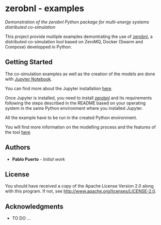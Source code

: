 # zerobnl - examples
*Demonstration of the zerobnl Python package for multi-energy systems distributed co-simulation*


This project provide multiple examples demontrating the use of [zerobnl](https://github.com/IntegrCiTy/zerobnl), a distributed co-simulation tool based on ZeroMQ, Docker (Swarm and Compose) developped in Python.

## Getting Started

The co-simulation examples as well as the creation of the models are done with [Jupyter Notebook](http://jupyter.org/).

You can find more about the Jupyter installation [here](http://jupyter.org/install).

Once Jupyter is installed, you need to install [zerobnl](https://github.com/IntegrCiTy/zerobnl) and its requirements following the steps described in the README based on your operating system in the same Python environment where you installed Jupyter.

All the example have to be run in the created Python environment.

You will find more information on the modelling process and the features of the tool [here]()

## Authors

* **Pablo Puerto** - *Initial work*

## License

You should have received a copy of the Apache License Version 2.0 along with this program.
If not, see http://www.apache.org/licenses/LICENSE-2.0.

## Acknowledgments

* TO DO ...